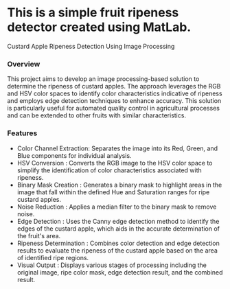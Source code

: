 # This is a simple fruit ripeness detector created using MatLab.
Custard Apple Ripeness Detection Using Image Processing

### Overview
This project aims to develop an image processing-based solution to determine the ripeness of custard apples. The approach leverages the RGB and HSV color spaces to identify color characteristics indicative of ripeness and employs edge detection techniques to enhance accuracy. This solution is particularly useful for automated quality control in agricultural processes and can be extended to other fruits with similar characteristics.

### Features
- Color Channel Extraction: Separates the image into its Red, Green, and Blue components for individual analysis.
- HSV Conversion : Converts the RGB image to the HSV color space to simplify the identification of color characteristics associated with ripeness.
- Binary Mask Creation : Generates a binary mask to highlight areas in the image that fall within the defined Hue and Saturation ranges for ripe custard apples.
- Noise Reduction : Applies a median filter to the binary mask to remove noise.
- Edge Detection : Uses the Canny edge detection method to identify the edges of the custard apple, which aids in the accurate determination of the fruit's area.
- Ripeness Determination : Combines color detection and edge detection results to evaluate the ripeness of the custard apple based on the area of identified ripe regions.
- Visual Output : Displays various stages of processing including the original image, ripe color mask, edge detection result, and the combined result.


